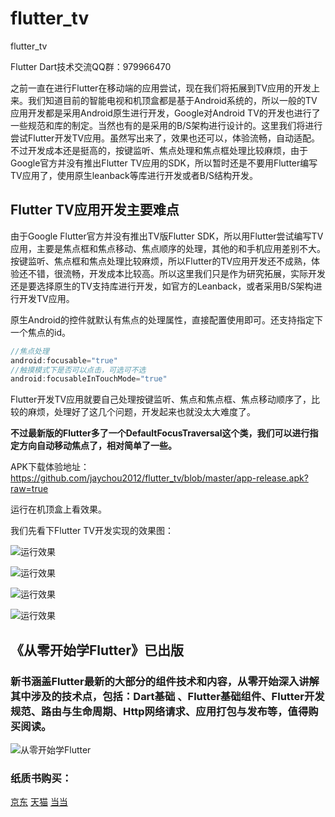 # flutter_tv
 flutter_tv
 
Flutter Dart技术交流QQ群：979966470

之前一直在进行Flutter在移动端的应用尝试，现在我们将拓展到TV应用的开发上来。我们知道目前的智能电视和机顶盒都是基于Android系统的，所以一般的TV应用开发都是采用Android原生进行开发，Google对Android TV的开发也进行了一些规范和库的制定。当然也有的是采用的B/S架构进行设计的。这里我们将进行尝试Flutter开发TV应用。虽然写出来了，效果也还可以，体验流畅，自动适配。不过开发成本还是挺高的，按键监听、焦点处理和焦点框处理比较麻烦，由于Google官方并没有推出Flutter TV应用的SDK，所以暂时还是不要用Flutter编写TV应用了，使用原生leanback等库进行开发或者B/S结构开发。

## Flutter TV应用开发主要难点

由于Google Flutter官方并没有推出TV版Flutter SDK，所以用Flutter尝试编写TV应用，主要是焦点框和焦点移动、焦点顺序的处理，其他的和手机应用差别不大。按键监听、焦点框和焦点处理比较麻烦，所以Flutter的TV应用开发还不成熟，体验还不错，很流畅，开发成本比较高。所以这里我们只是作为研究拓展，实际开发还是要选择原生的TV支持库进行开发，如官方的Leanback，或者采用B/S架构进行开发TV应用。

原生Android的控件就默认有焦点的处理属性，直接配置使用即可。还支持指定下一个焦点的id。

```java
//焦点处理
android:focusable="true"
//触摸模式下是否可以点击，可选可不选
android:focusableInTouchMode="true"
```
Flutter开发TV应用就要自己处理按键监听、焦点和焦点框、焦点移动顺序了，比较的麻烦，处理好了这几个问题，开发起来也就没太大难度了。

**不过最新版的Flutter多了一个DefaultFocusTraversal这个类，我们可以进行指定方向自动移动焦点了，相对简单了一些。**

APK下载体验地址：https://github.com/jaychou2012/flutter_tv/blob/master/app-release.apk?raw=true

运行在机顶盒上看效果。

我们先看下Flutter TV开发实现的效果图：

![运行效果](https://github.com/jaychou2012/flutter_tv/blob/master/screenshot/gifhome_540x303_21s.gif?raw=true)

![运行效果](https://github.com/jaychou2012/flutter_tv/blob/master/screenshot/device-2019-08-12-224530.png?raw=true)

![运行效果](https://github.com/jaychou2012/flutter_tv/blob/master/screenshot/device-2019-08-12-224545.png?raw=true)

![运行效果](https://github.com/jaychou2012/flutter_tv/blob/master/screenshot/device-2019-08-12-224601.png?raw=true)


## 《从零开始学Flutter》已出版


### 新书涵盖Flutter最新的大部分的组件技术和内容，从零开始深入讲解其中涉及的技术点，包括：Dart基础 、Flutter基础组件、Flutter开发规范、路由与生命周期、Http网络请求、应用打包与发布等，值得购买阅读。


![从零开始学Flutter](https://img10.360buyimg.com/n1/jfs/t1/150105/31/6483/200868/5f448b12E10484765/20a772cdd2d0a857.jpg "从零开始学Flutter")


### 纸质书购买：

[京东](https://item.jd.com/10020767293895.html "京东")         [天猫](https://detail.tmall.com/item.htm?spm=a220m.1000858.1000725.46.4d964d77KORSb8&id=625677553628&areaId=500100&user_id=1932014659&cat_id=2&is_b=1&rn=cfb373631608a3f9e449fc0a225a090d "天猫")  [当当](http://product.dangdang.com/1675961491.html "当当")
